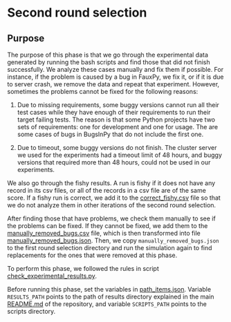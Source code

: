 # Second round selection

## Purpose

The purpose of this phase is that we go through the experimental 
data generated by running the bash scripts and find those that did
not finish successfully. We analyze
these cases manually and fix them if possible. For instance, if
the problem is caused by a bug in FauxPy, we fix it, or
if it is due to server crash, we remove the data and repeat that
experiment. However, sometimes the problems cannot be fixed for
the following reasons:

1. Due to missing requirements, some buggy versions cannot run all their
test cases while they have enough of their requirements to run
their target failing tests. The reason is that some Python projects
have two sets of requirements: one for development and one for usage.
The are some cases of bugs in BugsInPy that do not include the first one.

2. Due to timeout, some buggy versions do not finish. The cluster server
we used for the experiments had a timeout limit of 48 hours, and buggy
versions that required more than 48 hours, could not be used
in our experiments.

We also go through the fishy results. A run is fishy if it does not have any
record in its csv files, or all of the records in a csv file are of 
the same score. If a fishy run is correct, we add it 
to the [correct_fishy.csv](correct_fishy.csv) file so that we do not
analyze them in other iterations of the second round selection.

After finding those that have problems, we check them manually to see if the 
problems can be fixed. If they cannot be fixed, we add them
to the [manually_removed_bugs.csv](manually_removed_bugs.csv) file, which is
then transformed into file [manually_removed_bugs.json](manually_removed_bugs.json).
Then, we copy `manually_removed_bugs.json` to the
first round selection directory and run the simulation again
to find replacements for the ones that were removed at this phase.

To perform this phase, we followed the rules in 
script [check_experimental_results.py](check_experimental_results.py).

Before running this phase, set the variables in [path_items.json](path_items.json).
Variable `RESULTS_PATH` points to the path of results directory explained in
the main [README.md](/README.md) of the repository,
and variable `SCRIPTS_PATH` points to the scripts
directory.
